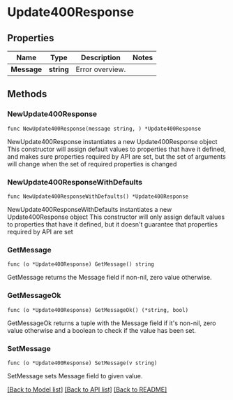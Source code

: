 # Update400Response

## Properties

Name | Type | Description | Notes
------------ | ------------- | ------------- | -------------
**Message** | **string** | Error overview. | 

## Methods

### NewUpdate400Response

`func NewUpdate400Response(message string, ) *Update400Response`

NewUpdate400Response instantiates a new Update400Response object
This constructor will assign default values to properties that have it defined,
and makes sure properties required by API are set, but the set of arguments
will change when the set of required properties is changed

### NewUpdate400ResponseWithDefaults

`func NewUpdate400ResponseWithDefaults() *Update400Response`

NewUpdate400ResponseWithDefaults instantiates a new Update400Response object
This constructor will only assign default values to properties that have it defined,
but it doesn't guarantee that properties required by API are set

### GetMessage

`func (o *Update400Response) GetMessage() string`

GetMessage returns the Message field if non-nil, zero value otherwise.

### GetMessageOk

`func (o *Update400Response) GetMessageOk() (*string, bool)`

GetMessageOk returns a tuple with the Message field if it's non-nil, zero value otherwise
and a boolean to check if the value has been set.

### SetMessage

`func (o *Update400Response) SetMessage(v string)`

SetMessage sets Message field to given value.



[[Back to Model list]](../README.md#documentation-for-models) [[Back to API list]](../README.md#documentation-for-api-endpoints) [[Back to README]](../README.md)


